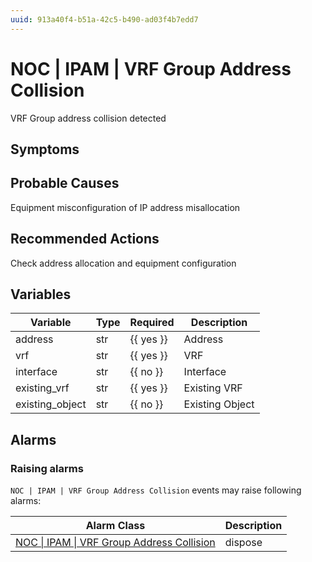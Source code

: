 ```yaml
---
uuid: 913a40f4-b51a-42c5-b490-ad03f4b7edd7
---
```

# NOC | IPAM | VRF Group Address Collision

VRF Group address collision detected

## Symptoms

## Probable Causes

Equipment misconfiguration of IP address misallocation

## Recommended Actions

Check address allocation and equipment configuration

## Variables

| Variable        | Type | Required  | Description     |
| --------------- | ---- | --------- | --------------- |
| address         | str  | {{ yes }} | Address         |
| vrf             | str  | {{ yes }} | VRF             |
| interface       | str  | {{ no }}  | Interface       |
| existing_vrf    | str  | {{ yes }} | Existing VRF    |
| existing_object | str  | {{ no }}  | Existing Object |

## Alarms

### Raising alarms

`NOC | IPAM | VRF Group Address Collision` events may raise following alarms:

| Alarm Class                                                                                                            | Description |
| ---------------------------------------------------------------------------------------------------------------------- | ----------- |
| [NOC \| IPAM \| VRF Group Address Collision](../../../alarm-classes-reference/noc/ipam/vrf-group-address-collision.md) | dispose     |
